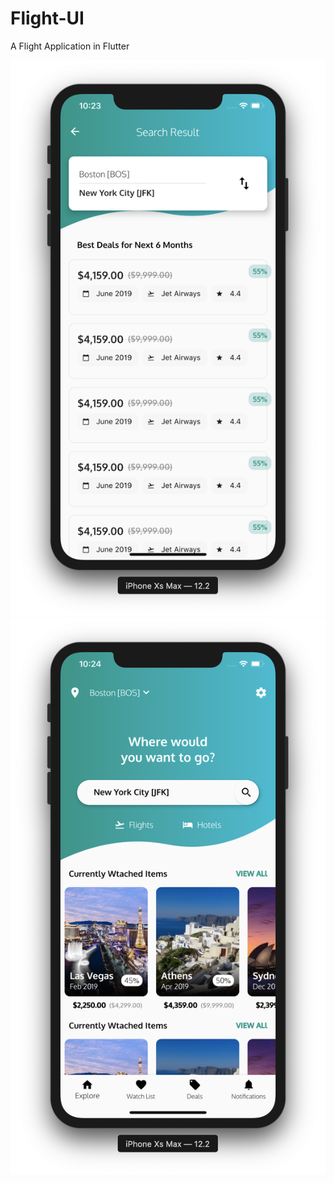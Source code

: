 # Flight-UI
A Flight Application in Flutter

![alt text](https://github.com/ajay1706/Flight-UI/blob/master/screenshots/ss1.png)
![alt text](https://github.com/ajay1706/Flight-UI/blob/master/screenshots/ss2.png)
